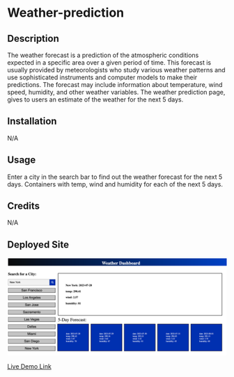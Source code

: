 # Weather-prediction

## Description

The weather forecast is a prediction of the atmospheric conditions expected in a specific area over a given period of time. This forecast is usually provided by meteorologists who study various weather patterns and use sophisticated instruments and computer models to make their predictions. The forecast may include information about temperature, wind speed, humidity, and other weather variables. The weather prediction page, gives to users an estimate of the weather for the next 5 days. 

## Installation
N/A

## Usage

Enter a city in the search bar to find out the weather forecast for the next 5 days. Containers with temp, wind and humidity for each of the next 5 days.

## Credits
N/A

## Deployed Site

![Screenshot of Deployed Website](assets/images/Deployed-forecast.png)

[Live Demo Link](https://fabioesilveira.github.io/Weather-prediction/)
